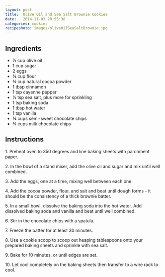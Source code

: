 ```yaml
---
layout: post
title:  Olive Oil and Sea Salt Brownie Cookies 
date:   2014-11-03 20:55:38
categories: cookies
recipephoto: images/oliveOilSeaSaltBrownie.jpg
---
```



<div class="intro-story"></div>

<h2>Ingredients</h2>

* ½ cup olive oil
* 1 cup sugar
* 2 eggs
* ¾ cup flour
* ¾ cup natural cocoa powder
* 1 tbsp cinnamon
* 1 tsp cayenne pepper 
* ½ tsp sea salt, plus more for sprinkling
* 1 tsp baking soda
* 1 tbsp hot water
* 1 tsp vanilla
* ¾ cups semi-sweet chocolate chips
* ¾ cups milk chocolate chips 

<!-- instructions -->
<div class="instructions">

<h2>Instructions</h2>

<p>1. Preheat oven to 350 degrees and line baking sheets with parchment paper.</p>
<p>2. In the bowl of a stand mixer, add the olive oil and sugar and mix until well combined.</p>
<p>3. Add the eggs, one at a time, mixing well between each one.</p>
<p>4. Add the cocoa powder, flour, and salt and beat until dough forms - it should be the consistency of a thick 	brownie batter. </p>
<p>5. In a small bowl, dissolve the baking soda into the hot water. Add dissolved baking soda and vanilla and beat until well combined.</p>
<p>6. Stir in the chocolate chips with a spatula.</p>
<p>7. Freeze the batter for at least 30 minutes.</p>
<p>8. Use a cookie scoop to scoop out heaping tablespoons onto your prepared baking sheets and sprinkle with sea 	salt.</p>
<p>9. Bake for 10 minutes, or until edges are set.</p>
<p>10. Let cool completely on the baking sheets then transfer to a wire rack to cool. </p>

</div>
